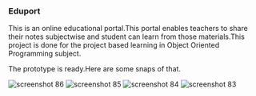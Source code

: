### Eduport

  This is an online educational portal.This portal enables teachers to share their notes subjectwise and student can learn from those materials.This project is done for the project based learning in Object Oriented Programming subject.
  
  The prototype is ready.Here are some snaps of that.




![screenshot 86](https://user-images.githubusercontent.com/22416933/35299929-e9563c42-00ac-11e8-9b87-cf263bbc5716.png)
![screenshot 85](https://user-images.githubusercontent.com/22416933/35299941-f15e402e-00ac-11e8-922f-23b2083a144b.png)
![screenshot 84](https://user-images.githubusercontent.com/22416933/35299955-fc4afef0-00ac-11e8-9c1e-2e536e47fb9b.png)
![screenshot 83](https://user-images.githubusercontent.com/22416933/35299973-0ed5825c-00ad-11e8-9e32-e4ead4bfd4f6.png)


